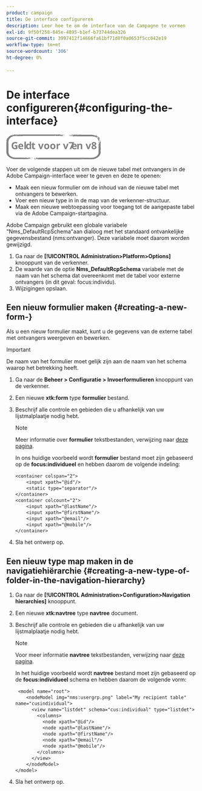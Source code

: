 ```yaml
---
product: campaign
title: De interface configureren
description: Leer hoe te om de interface van de Campagne te vormen
exl-id: 9f50f258-845e-4895-b1ef-b73744dea326
source-git-commit: 3997412f14666fa61bf71d0f0a0653f5cc042e19
workflow-type: tm+mt
source-wordcount: '306'
ht-degree: 0%

---
```


# De interface configureren{#configuring-the-interface}

![](../../assets/common.svg)

Voer de volgende stappen uit om de nieuwe tabel met ontvangers in de Adobe Campaign-interface weer te geven en deze te openen:

* Maak een nieuw formulier om de inhoud van de nieuwe tabel met ontvangers te bewerken.
* Voer een nieuw type in in de map van de verkenner-structuur.
* Maak een nieuwe webtoepassing voor toegang tot de aangepaste tabel via de Adobe Campaign-startpagina.

Adobe Campaign gebruikt een globale variabele &quot;Nms_DefaultRcpSchema&quot;aan dialoog met het standaard ontvankelijke gegevensbestand (nms:ontvanger). Deze variabele moet daarom worden gewijzigd.

1. Ga naar de **[!UICONTROL Administration>Platform>Options]** knooppunt van de verkenner.
1. De waarde van de optie **Nms_DefaultRcpSchema** variabele met de naam van het schema dat overeenkomt met de tabel voor externe ontvangers (in dit geval: focus:individu).
1. Wijzigingen opslaan.

## Een nieuw formulier maken {#creating-a-new-form-}

Als u een nieuw formulier maakt, kunt u de gegevens van de externe tabel met ontvangers weergeven en bewerken.

>[!IMPORTANT]
>
>De naam van het formulier moet gelijk zijn aan de naam van het schema waarop het betrekking heeft.

1. Ga naar de **Beheer > Configuratie > Invoerformulieren** knooppunt van de verkenner.
1. Een nieuwe **xtk:form** type **formulier** bestand.
1. Beschrijf alle controle en gebieden die u afhankelijk van uw lijstmalplaatje nodig hebt.

   >[!NOTE]
   >
   >Meer informatie over **formulier** tekstbestanden, verwijzing naar [deze pagina](../../configuration/using/identifying-a-form.md).

   In ons huidige voorbeeld wordt **formulier** bestand moet zijn gebaseerd op de **focus:individueel** en hebben daarom de volgende indeling:

   ```
   <container colspan="2">
       <input xpath="@id"/>
       <static type="separator"/>
   </container>
   <container colcount="2">
       <input xpath="@lastName"/>
       <input xpath="@firstName"/>
       <input xpath="@email"/>
       <input xpath="@mobile"/>
   </container> 
   ```

1. Sla het ontwerp op.

## Een nieuw type map maken in de navigatiehiërarchie {#creating-a-new-type-of-folder-in-the-navigation-hierarchy}

1. Ga naar de **[!UICONTROL Administration>Configuration>Navigation hierarchies]** knooppunt.
1. Een nieuwe **xtk:navtree** type **navtree** document.
1. Beschrijf alle controle en gebieden die u afhankelijk van uw lijstmalplaatje nodig hebt.

   >[!NOTE]
   >
   >Voor meer informatie **navtree** tekstbestanden, verwijzing naar [deze pagina](../../platform/using/adobe-campaign-explorer.md#about-navigation-hierarchy).

   In het huidige voorbeeld wordt **navtree** bestand moet zijn gebaseerd op de **focus:individueel** schema en hebben daarom de volgende vorm:

   ```
    <model name="root">
       <nodeModel img="nms:usergrp.png" label="My recipient table" name="cusindividual">
         <view name="listdet" schema="cus:individual" type="listdet">
           <columns>
             <node xpath="@id"/>
             <node xpath="@lastName"/>
             <node xpath="@firstName"/>
             <node xpath="@email"/>
             <node xpath="@mobile"/>
           </columns>
         </view>
       </nodeModel>
   </model>
   ```

1. Sla het ontwerp op.
